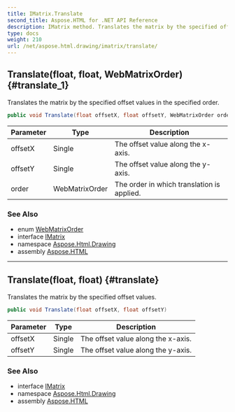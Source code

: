 ```yaml
---
title: IMatrix.Translate
second_title: Aspose.HTML for .NET API Reference
description: IMatrix method. Translates the matrix by the specified offset values in the specified order
type: docs
weight: 210
url: /net/aspose.html.drawing/imatrix/translate/
---
```

## Translate(float, float, WebMatrixOrder) {#translate_1}

Translates the matrix by the specified offset values in the specified order.

```csharp
public void Translate(float offsetX, float offsetY, WebMatrixOrder order)
```

| Parameter | Type | Description |
| --- | --- | --- |
| offsetX | Single | The offset value along the x-axis. |
| offsetY | Single | The offset value along the y-axis. |
| order | WebMatrixOrder | The order in which translation is applied. |

### See Also

* enum [WebMatrixOrder](../../webmatrixorder/)
* interface [IMatrix](../)
* namespace [Aspose.Html.Drawing](../../../aspose.html.drawing/)
* assembly [Aspose.HTML](../../../)

---

## Translate(float, float) {#translate}

Translates the matrix by the specified offset values.

```csharp
public void Translate(float offsetX, float offsetY)
```

| Parameter | Type | Description |
| --- | --- | --- |
| offsetX | Single | The offset value along the x-axis. |
| offsetY | Single | The offset value along the y-axis. |

### See Also

* interface [IMatrix](../)
* namespace [Aspose.Html.Drawing](../../../aspose.html.drawing/)
* assembly [Aspose.HTML](../../../)
